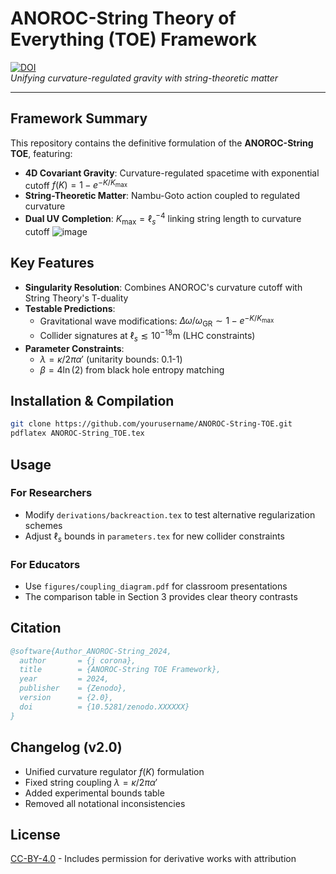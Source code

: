 # ANOROC-String Theory of Everything (TOE) Framework

[![DOI](https://zenodo.org/badge/DOI/10.5281/zenodo.XXXXXX.svg)](https://doi.org/10.5281/zenodo.XXXXXX)  
*Unifying curvature-regulated gravity with string-theoretic matter*

---

## Framework Summary
This repository contains the definitive formulation of the **ANOROC-String TOE**, featuring:
- **4D Covariant Gravity**: Curvature-regulated spacetime with exponential cutoff $f(K) = 1 - e^{-K/K_{\text{max}}}$
- **String-Theoretic Matter**: Nambu-Goto action coupled to regulated curvature
- **Dual UV Completion**: $K_{\text{max}} = \ell_s^{-4}$ linking string length to curvature cutoff
![image](https://github.com/user-attachments/assets/c847c976-47a3-481e-9f97-2b0e94012c19)



## Key Features
- **Singularity Resolution**: Combines ANOROC's curvature cutoff with String Theory's T-duality
- **Testable Predictions**:
  - Gravitational wave modifications: $\Delta\omega/\omega_{\text{GR}} \sim 1 - e^{-K/K_{\text{max}}}$
  - Collider signatures at $\ell_s \lesssim 10^{-18}\text{m}$ (LHC constraints)
- **Parameter Constraints**:
  - $\lambda = \kappa/2\pi\alpha'$ (unitarity bounds: 0.1-1)
  - $\beta = 4\ln(2)$ from black hole entropy matching

##

## Installation & Compilation
```bash
git clone https://github.com/yourusername/ANOROC-String-TOE.git
pdflatex ANOROC-String_TOE.tex
```

## Usage
### For Researchers
- Modify `derivations/backreaction.tex` to test alternative regularization schemes
- Adjust $\ell_s$ bounds in `parameters.tex` for new collider constraints

### For Educators
- Use `figures/coupling_diagram.pdf` for classroom presentations
- The comparison table in Section 3 provides clear theory contrasts

## Citation
```bibtex
@software{Author_ANOROC-String_2024,
  author       = {j corona},
  title        = {ANOROC-String TOE Framework},
  year         = 2024,
  publisher    = {Zenodo},
  version      = {2.0},
  doi          = {10.5281/zenodo.XXXXXX}
}
```

## Changelog (v2.0)
- Unified curvature regulator $f(K)$ formulation
- Fixed string coupling $\lambda = \kappa/2\pi\alpha'$
- Added experimental bounds table
- Removed all notational inconsistencies

## License
[CC-BY-4.0](LICENSE.md) - Includes permission for derivative works with attribution
```
